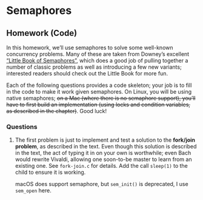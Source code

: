 # Semaphores

## Homework (Code)

In this homework, we’ll use semaphores to solve some well-known concurrency problems. Many of these are taken from Downey’s excellent [“Little Book of Semaphores”](https://greenteapress.com/semaphores/LittleBookOfSemaphores.pdf), which does a good job of pulling together a number of classic problems as well as introducing a few new variants; interested readers should check out the Little Book for more fun.

Each of the following questions provides a code skeleton; your job is to fill in the code to make it work given semaphores. On Linux, you will be using native semaphores; ~~on a Mac (where there is no semaphore support), you’ll have to first build an implementation (using locks and condition variables, as described in the chapter)~~. Good luck!

### Questions

1. The first problem is just to implement and test a solution to the **fork/join problem**, as described in the text. Even though this solution is described in the text, the act of typing it in on your own is worthwhile; even Bach would rewrite Vivaldi, allowing one soon-to-be master to learn from an existing one. See `fork-join.c` for details. Add the call `sleep(1)` to the child to ensure it is working.

    macOS does support semaphore, but `sem_init()` is deprecated, I use `sem_open` here.
